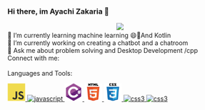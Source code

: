 ### Hi there, im Ayachi Zakaria 👋
<div id="header" align="center">
  <img src="https://media.giphy.com/media/M9gbBd9nbDrOTu1Mqx/giphy.gif" width="100"/>
</div>
🌱 I’m currently learning machine learning 😄🌱And Kotlin<br/>
🔭 I’m currently working on creating a chatbot and a chatroom <br/>
💬 Ask me about problem solving and Desktop Development /cpp<br/>
Connect with me:
<br/>
<br/>
Languages and Tools:<br/>
<p align="left"> 
  
<a href="https://developer.mozilla.org/en-US/docs/Web/JavaScript" target="_blank"> 
<img src="https://raw.githubusercontent.com/devicons/devicon/master/icons/javascript/javascript-original.svg" alt="javascript" width="40" height="40"/> </a>
  
<a href="https://www.w3schools.com/cpp/" target="_blank"> 
<img src="https://upload.wikimedia.org/wikipedia/commons/thumb/1/18/ISO_C%2B%2B_Logo.svg/1822px-ISO_C%2B%2B_Logo.svg.png" alt="javascript" width="40" height="40"/> </a>
  
<a href="https://www.w3schools.com/cs/index.php" target="_blank"> 
<img src="https://raw.githubusercontent.com/devicons/devicon/master/icons/csharp/csharp-original.svg" alt="csharp" width="40" height="40"/> </a>
  
 <a href="https://www.w3.org/html/" target="_blank"> 
<img src="https://raw.githubusercontent.com/devicons/devicon/master/icons/html5/html5-original-wordmark.svg" alt="html5" width="40" height="40"/> </a> 

<a href="https://www.w3schools.com/css/" target="_blank"> 
<img src="https://raw.githubusercontent.com/devicons/devicon/master/icons/css3/css3-original-wordmark.svg" alt="css3" width="40" height="40"/> </a>

<a href="https://wiki.qt.io/Qt_for_Beginners" target="_blank"> 
<img src="https://upload.wikimedia.org/wikipedia/commons/thumb/0/0b/Qt_logo_2016.svg/1280px-Qt_logo_2016.svg.png" alt="css3" width="40" height="40"/> </a>
<a href="[https://wiki.qt.io/Qt_for_Beginners](https://kotlinlang.org)" target="_blank"> 
<img src="[https://upload.wikimedia.org/wikipedia/commons/thumb/0/0b/Qt_logo_2016.svg/1280px-Qt_logo_2016.svg.png](https://www.google.com/search?q=kotlin+logo&tbm=isch&ved=2ahUKEwj28cnNrZOCAxWpkCcCHQJlD7oQ2-cCegQIABAA&oq=kotlin+logo&gs_lcp=CgNpbWcQAzIHCAAQigUQQzIHCAAQigUQQzIECAAQHjIECAAQHjIECAAQHjIECAAQHjIECAAQHjIECAAQHjIECAAQHjIECAAQHjoECCMQJzoFCAAQgARQ5wFY5Qtg8w1oAXAAeACAAcQBiAGcB5IBAzEuNpgBAKABAaoBC2d3cy13aXotaW1nwAEB&sclient=img&ei=dis6ZfbeJKmhnsEPgsq90As&bih=846&biw=1708&client=opera-gx&hs=kGL#imgrc=FNTAlMap6HX7nM)https://www.google.com/search?q=kotlin+logo&tbm=isch&ved=2ahUKEwj28cnNrZOCAxWpkCcCHQJlD7oQ2-cCegQIABAA&oq=kotlin+logo&gs_lcp=CgNpbWcQAzIHCAAQigUQQzIHCAAQigUQQzIECAAQHjIECAAQHjIECAAQHjIECAAQHjIECAAQHjIECAAQHjIECAAQHjIECAAQHjoECCMQJzoFCAAQgARQ5wFY5Qtg8w1oAXAAeACAAcQBiAGcB5IBAzEuNpgBAKABAaoBC2d3cy13aXotaW1nwAEB&sclient=img&ei=dis6ZfbeJKmhnsEPgsq90As&bih=846&biw=1708&client=opera-gx&hs=kGL#imgrc=FNTAlMap6HX7nM" alt="css3" width="40" height="40"/> </a>
